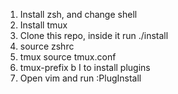 1. Install zsh, and change shell
2. Install tmux
3. Clone this repo, inside it run ./install
4. source zshrc
5. tmux source tmux.conf
6. tmux-prefix b I to install plugins
7. Open vim and run :PlugInstall


